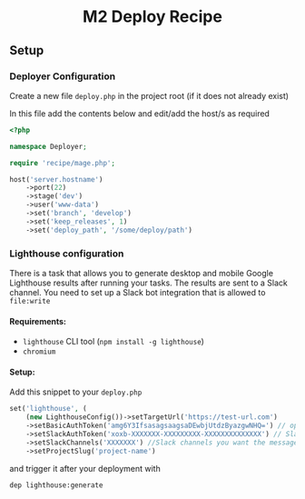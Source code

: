 <h1 align="center">M2 Deploy Recipe</h1>

## Setup

### Deployer Configuration

Create a new file `deploy.php` in the project root (if it does not already exist)

In this file add the contents below and edit/add the host/s as required

```php
<?php

namespace Deployer;

require 'recipe/mage.php';

host('server.hostname')
    ->port(22)
    ->stage('dev')
    ->user('www-data')
    ->set('branch', 'develop')
    ->set('keep_releases', 1)
    ->set('deploy_path', '/some/deploy/path')
```

### Lighthouse configuration

There is a task that allows you to generate desktop and mobile Google Lighthouse results after running your 
tasks. The results are sent to a Slack channel. You need to set up a Slack bot integration that is allowed
to `file:write`

#### Requirements:
* `lighthouse` CLI tool (`npm install -g lighthouse`)
* `chromium`

#### Setup:

Add this snippet to your `deploy.php`

```php
set('lighthouse', (
    (new LighthouseConfig())->setTargetUrl('https://test-url.com')
    ->setBasicAuthToken('amg6Y3IfsasagsaagsaDEwbjUtdzByazgwNHQ=') // optional, if your site is protected
    ->setSlackAuthToken('xoxb-XXXXXXX-XXXXXXXXX-XXXXXXXXXXXXXX') // Slack bot token
    ->setSlackChannels('XXXXXXX') //Slack channels you want the message sent to, comma-separated
    ->setProjectSlug('project-name')
```

and trigger it after your deployment with
```
dep lighthouse:generate
```